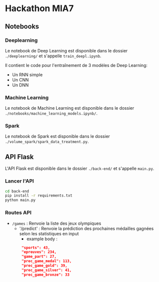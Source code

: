 # Hackathon MIA7

## Notebooks

### Deeplearning
Le notebook de Deep Learning est disponible dans le dossier `./deeplearning/` et s'appelle `train_deepl.ipynb`.

Il contient le code pour l'entraînement de 3 modèles de Deep Learning:
- Un RNN simple
- Un CNN
- Un DNN

### Machine Learning
Le notebook de Machine Learning est disponible dans le dossier `./notebooks/machine_learning_models.ipynb/`.

### Spark
Le notebook de Spark est disponible dans le dossier `./volume_spark/spark_data_treatment.py`.

## API Flask

L'API Flask est disponible dans le dossier `./back-end/` et s'appelle `main.py`.

### Lancer l'API

```bash
cd back-end
pip install -r requirements.txt
python main.py
```

### Routes API

- `/games` : Renvoie la liste des jeux olympiques
  - '/predict' : Renvoie la prédiction des prochaines médailles gagnées selon les statistiques en input
    - example body :
    ```json
     "sports": 43,
     "epreuves": 234,
     "game_part": 27,
     "prec_game_medal": 113,
     "prec_game_gold": 39,
     "prec_game_silver": 41,
     "prec_game_bronze": 33
    ```
